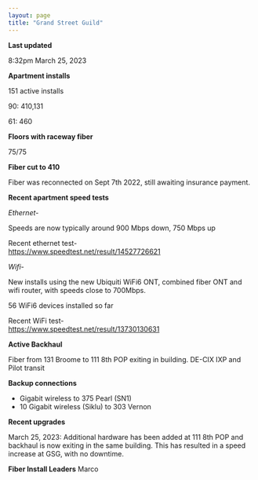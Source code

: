 ```yaml
---
layout: page
title: "Grand Street Guild"
---
```

**Last updated**

8:32pm March 25, 2023

**Apartment installs**

151 active installs

90: 410,131  

61: 460  

**Floors with raceway fiber**

75/75

**Fiber cut to 410**

Fiber was reconnected on Sept 7th 2022, still awaiting insurance payment.

**Recent apartment speed tests**

*Ethernet-*

Speeds are now typically around 900 Mbps down, 750 Mbps up  

Recent ethernet test-  
https://www.speedtest.net/result/14527726621

*Wifi-*

New installs using the new Ubiquiti WiFi6 ONT, combined fiber ONT and wifi router, with speeds close to 700Mbps.  

56 WiFi6 devices installed so far

Recent WiFi test-  
https://www.speedtest.net/result/13730130631

**Active Backhaul**

Fiber from 131 Broome to 111 8th POP exiting in building. DE-CIX IXP and Pilot transit

**Backup connections**

- Gigabit wireless to 375 Pearl (SN1)
- 10 Gigabit wireless (Siklu) to 303 Vernon

**Recent upgrades**

March 25, 2023: Additional hardware has been added at 111 8th POP and backhaul is now exiting in the same building. This has resulted in a speed increase at GSG, with no downtime.


**Fiber Install Leaders**
Marco



